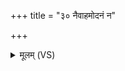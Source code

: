 +++
title = "३० नैवाहमोदनं न"

+++
<details><summary>मूलम् (VS)</summary>

नैवाहमो॑द॒नं न मामो॑द॒नः ॥
</details>